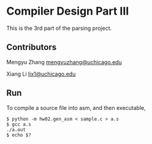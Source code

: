 Compiler Design Part III
========================

This is the 3rd part of the parsing project.

Contributors
------------

Mengyu Zhang mengyuzhang@uchicago.edu

Xiang Li lix1@uchicago.edu

Run
---

To compile a source file into asm, and then executable,

```
$ python -m hw02.gen_asm < sample.c > a.s
$ gcc a.s
./a.out
$ echo $?
```
